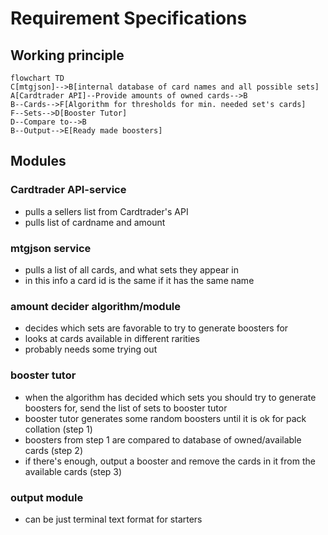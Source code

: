 # Requirement Specifications

## Working principle

```mermaid
flowchart TD
C[mtgjson]-->B[internal database of card names and all possible sets]
A[Cardtrader API]--Provide amounts of owned cards-->B
B--Cards-->F[Algorithm for thresholds for min. needed set's cards]
F--Sets-->D[Booster Tutor]
D--Compare to-->B
B--Output-->E[Ready made boosters]
```

## Modules

### Cardtrader API-service
- pulls a sellers list from Cardtrader's API
- pulls list of cardname and amount

### mtgjson service
- pulls a list of all cards, and what sets they appear in
- in this info a card id is the same if it has the same name

### amount decider algorithm/module
- decides which sets are favorable to try to generate boosters for
- looks at cards available in different rarities
- probably needs some trying out

### booster tutor
- when the algorithm has decided which sets you should try to generate boosters for, send the list of sets to booster tutor
- booster tutor generates some random boosters until it is ok for pack collation (step 1)
- boosters from step 1 are compared to database of owned/available cards (step 2)
- if there's enough, output a booster and remove the cards in it from the available cards (step 3)

### output module
- can be just terminal text format for starters
